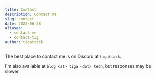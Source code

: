 ```yaml
---
title: Contact
description: Contact me
slug: contact
date: 2022-06-28
aliases:
  - contact-me
  - contact-tig
author: tigattack
---
```


The best place to contact me is on Discord at `tigattack`.

I'm also available at `blog <at> tiga <dot> tech`, but responses may be slower.

